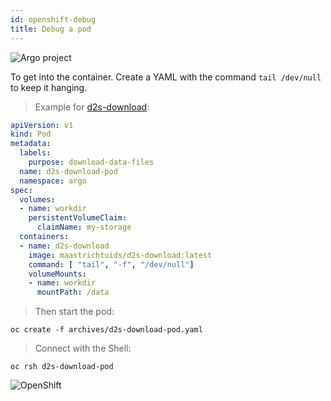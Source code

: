 ```yaml
---
id: openshift-debug
title: Debug a pod
---
```


![Argo project](/dsri-documentation/img/argo-logo.png)

To get into the container. Create a YAML with the command `tail /dev/null` to keep it hanging.

> Example for [d2s-download](https://github.com/MaastrichtU-IDS/d2s-download):

```yaml
apiVersion: v1
kind: Pod
metadata:
  labels:
    purpose: download-data-files
  name: d2s-download-pod
  namespace: argo
spec:
  volumes:
  - name: workdir
    persistentVolumeClaim:
      claimName: my-storage
  containers:
  - name: d2s-download
    image: maastrichtuids/d2s-download:latest
    command: [ "tail", "-f", "/dev/null"]
    volumeMounts:
    - name: workdir
      mountPath: /data
```

> Then start the pod:

```shell
oc create -f archives/d2s-download-pod.yaml
```

> Connect with the Shell:

```shell
oc rsh d2s-download-pod
```

![OpenShift](/dsri-documentation/img/openshift-logo.png)